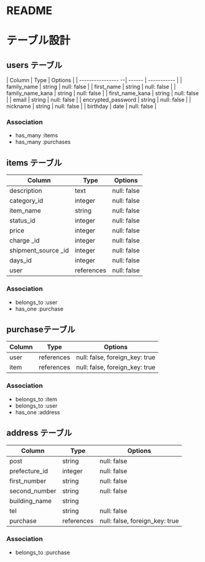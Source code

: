 # README

# テーブル設計

## users テーブル

| Column             | Type   | Options     |
| ---------------- --| ------ | ----------- |
| family_name        | string | null: false |
| first_name         | string | null: false |
| family_name_kana   | string | null: false |
| first_name_kana    | string | null: false |
| email              | string | null: false |
| encrypted_password | string | null: false |
| nickname           | string | null: false |
| birthday           | date   | null: false |

### Association

- has_many :items
- has_many :purchases

## items テーブル

| Column              | Type       | Options     |
| ------------------- | ---------- | ----------- |
| description　　　    | text       | null: false |
| category_id         | integer    | null: false |
| item_name           | string     | null: false |
| status_id           | integer    | null: false |
| price               | integer    | null: false |
| charge _id          | integer    | null: false |
| shipment_source _id | integer    | null: false |
| days_id             | integer    | null: false |
| user                | references | null: false |


### Association

- belongs_to :user
- has_one :purchase


## purchaseテーブル

| Column   | Type       | Options                        |
| -------- | ---------- | ------------------------------ |
| user     | references | null: false, foreign_key: true |
| item     | references | null: false, foreign_key: true |


### Association

- belongs_to :item
- belongs_to :user
- has_one :address

## address テーブル

| Column        | Type       | Options                        |
| ------------- | ---------- | ------------------------------ |
| post          | string     | null: false                    |
| prefecture_id | integer    | null: false                    |
| first_number  | string     | null: false                    |
| second_number | string     | null: false                    |
| building_name | string     |                                |
| tel           | string     | null: false                    |
| purchase      | references | null: false, foreign_key: true |


### Association

- belongs_to :purchase
